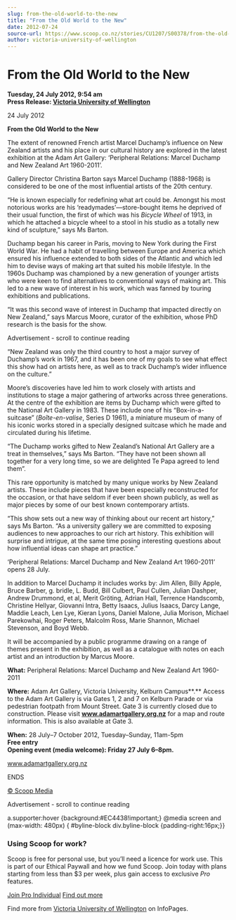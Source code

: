 ```yaml
---
slug: from-the-old-world-to-the-new
title: "From the Old World to the New"
date: 2012-07-24
source-url: https://www.scoop.co.nz/stories/CU1207/S00378/from-the-old-world-to-the-new.htm
author: victoria-university-of-wellington
---
```

From the Old World to the New
=============================

**Tuesday, 24 July 2012, 9:54 am**  
**Press Release: [Victoria University of Wellington](https://info.scoop.co.nz/Victoria_University_of_Wellington)**

24 July 2012

**From the Old World to the New**

The extent of renowned French artist Marcel Duchamp’s influence on New Zealand artists and his place in our cultural history are explored in the latest exhibition at the Adam Art Gallery: ‘Peripheral Relations: Marcel Duchamp and New Zealand Art 1960-2011’.

Gallery Director Christina Barton says Marcel Duchamp (1888-1968) is considered to be one of the most influential artists of the 20th century.

“He is known especially for redefining what art could be. Amongst his most notorious works are his ‘readymades’—store-bought items he deprived of their usual function, the first of which was his _Bicycle Wheel_ of 1913, in which he attached a bicycle wheel to a stool in his studio as a totally new kind of sculpture,” says Ms Barton.

Duchamp began his career in Paris, moving to New York during the First World War. He had a habit of travelling between Europe and America which ensured his influence extended to both sides of the Atlantic and which led him to devise ways of making art that suited his mobile lifestyle. In the 1960s Duchamp was championed by a new generation of younger artists who were keen to find alternatives to conventional ways of making art. This led to a new wave of interest in his work, which was fanned by touring exhibitions and publications.

“It was this second wave of interest in Duchamp that impacted directly on New Zealand,” says Marcus Moore, curator of the exhibition, whose PhD research is the basis for the show.

Advertisement - scroll to continue reading





“New Zealand was only the third country to host a major survey of Duchamp’s work in 1967, and it has been one of my goals to see what effect this show had on artists here, as well as to track Duchamp’s wider influence on the culture.”

Moore’s discoveries have led him to work closely with artists and institutions to stage a major gathering of artworks across three generations. At the centre of the exhibition are items by Duchamp which were gifted to the National Art Gallery in 1983. These include one of his “Box-in-a-suitcase” (_Boîte-en-valise_, Series D 1961), a miniature museum of many of his iconic works stored in a specially designed suitcase which he made and circulated during his lifetime.

“The Duchamp works gifted to New Zealand’s National Art Gallery are a treat in themselves,” says Ms Barton. “They have not been shown all together for a very long time, so we are delighted Te Papa agreed to lend them”.

This rare opportunity is matched by many unique works by New Zealand artists. These include pieces that have been especially reconstructed for the occasion, or that have seldom if ever been shown publicly, as well as major pieces by some of our best known contemporary artists.

“This show sets out a new way of thinking about our recent art history,” says Ms Barton. “As a university gallery we are committed to exposing audiences to new approaches to our rich art history. This exhibition will surprise and intrigue, at the same time posing interesting questions about how influential ideas can shape art practice.”

‘Peripheral Relations: Marcel Duchamp and New Zealand Art 1960-2011’ opens 28 July.

In addition to Marcel Duchamp it includes works by: Jim Allen, Billy Apple, Bruce Barber, g. bridle, L. Budd, Bill Culbert, Paul Cullen, Julian Dashper, Andrew Drummond, et al, Merit Gröting, Adrian Hall, Terrence Handscomb, Christine Hellyar, Giovanni Intra, Betty Isaacs, Julius Isaacs, Darcy Lange, Maddie Leach, Len Lye, Kieran Lyons, Daniel Malone, Julia Morison, Michael Parekowhai, Roger Peters, Malcolm Ross, Marie Shannon, Michael Stevenson, and Boyd Webb.

It will be accompanied by a public programme drawing on a range of themes present in the exhibition, as well as a catalogue with notes on each artist and an introduction by Marcus Moore.

**What:** Peripheral Relations: Marcel Duchamp and New Zealand Art 1960-2011

**Where:** Adam Art Gallery, Victoria University, Kelburn Campus**.** Access to the Adam Art Gallery is via Gates 1, 2 and 7 on Kelburn Parade or via pedestrian footpath from Mount Street. Gate 3 is currently closed due to construction. Please visit **www.adamartgallery.org.nz** for a map and route information. This is also available at Gate 3.

**When:** 28 July–7 October 2012, Tuesday–Sunday, 11am-5pm  
**Free entry**  
**Opening event (media welcome): Friday 27 July 6–8pm.**

www.adamartgallery.org.nz

ENDS

[© Scoop Media](http://www.scoop.co.nz/about/terms.html)  

Advertisement - scroll to continue reading



a.supporter:hover {background:#EC4438!important;} @media screen and (max-width: 480px) { #byline-block div.byline-block {padding-right:16px;}}

### Using Scoop for work?

Scoop is free for personal use, but you’ll need a licence for work use. This is part of our Ethical Paywall and how we fund Scoop. Join today with plans starting from less than $3 per week, plus gain access to exclusive _Pro_ features.  
  
[Join Pro Individual](https://pro.scoop.co.nz/Individual/?from=ProIn24) [Find out more](https://pro.scoop.co.nz/using-scoop-for-work/?from=ProIn24)

Find more from [Victoria University of Wellington](https://info.scoop.co.nz/Victoria_University_of_Wellington) on InfoPages.